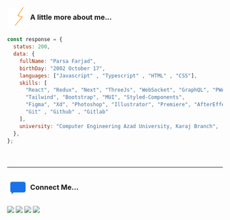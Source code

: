 

### <img src="Animation - 1731460455587.gif" width="50px" align="center"> A little more about me...

```javascript
const response = {
  status: 200,
  data: {
    fullName: "Parsa Farjad",
    birthDay: "2002 October 17",
    languages: ["Javascript" , "Typescript" , "HTML" , "CSS"],
    skills: [
      "React", "Redux", "Next", "ThreeJs", "WebSocket", "GraphQL", "PWA", "ESlint", "RegEx",
      "Tailwind", "Bootstrap", "MUI", "Styled-Components",
      "Figma", "Xd", "Photoshop", "Illustrator", "Premiere", "AfterEffects", 
      "Git" , "Github" , "Gitlab"
    ],
    university: "Computer Engineering Azad University, Karaj Branch",
  },
};
```
<br/>

<h3></h3>
<hr/>
<h3><img src="Animation - 1733706280915.gif" width="50px" align="center"> Connect Me...</h3>
<p>
  <a href="https://instagram.com/_parsafarjad" target="_blank"><img src="https://img.shields.io/badge/Instagram-%23E4405F.svg?style=for-the-badge&logo=Instagram&logoColor=white"></a>
  <a href="https://t.me/parsa_farjad" target="_blank"><img src="https://img.shields.io/badge/Telegram-2CA5E0?style=for-the-badge&logo=telegram&logoColor=white"></a>
  <a href="https://parsafarjad.ir" target="_blank"><img src="https://img.shields.io/badge/My%20WebSite-8953F7?style=for-the-badge&logo=GoogleChrome&logoColor=white"></a>
  <a href="mailto:parsa.farjad81@gmail.com" target="_blank"><img src="https://img.shields.io/badge/Gmail-D14836?style=for-the-badge&logo=gmail&logoColor=white"></a></p>
